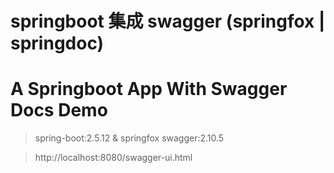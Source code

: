 # springboot 集成 swagger (springfox | springdoc)
# A Springboot App With Swagger Docs Demo

> spring-boot:2.5.12 & springfox swagger:2.10.5

> http://localhost:8080/swagger-ui.html